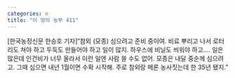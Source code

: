 ```yaml
---
categories: e
title: "이 땅의 농부 411"
---
```

[한국농정신문 한승호 기자]“참외 (모종) 심으려고 준비 중이여. 비료 뿌리고 나서 로터리도 쳐야 하고 두둑도 만들어야 하고 일이 많지. 하우스에 비닐도 씌워야 하고…. 일은 많은데 인건비가 너무 올라서 이런 일엔 사람 쓸 수도 없어. 모종은 내달 중순께 심으려고. 그때 심으면 내년 1월이면 수확 시작해. 주로 참외랑 메론 농사짓는데 한 35년 됐지.”
